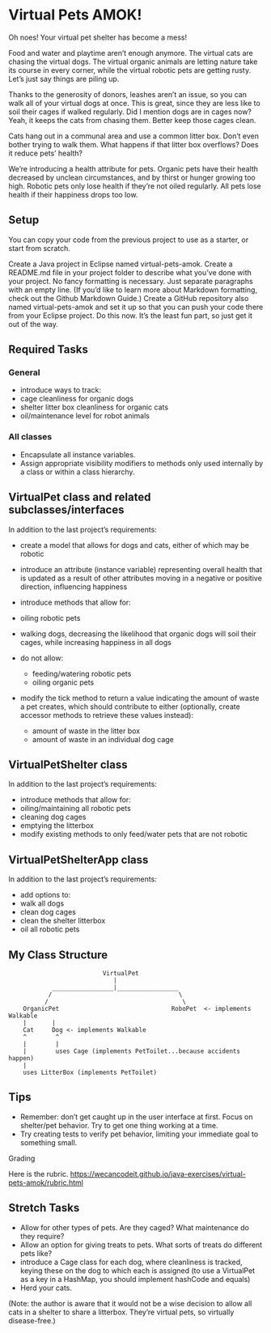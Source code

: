 # Virtual Pets AMOK!

Oh noes! Your virtual pet shelter has become a mess!

Food and water and playtime aren’t enough anymore. The virtual cats are chasing the virtual dogs. The virtual organic animals are letting nature take its course in every corner, while the virtual robotic pets are getting rusty. Let’s just say things are piling up.

Thanks to the generosity of donors, leashes aren’t an issue, so you can walk all of your virtual dogs at once. This is great, since they are less like to soil their cages if walked regularly. Did I mention dogs are in cages now? Yeah, it keeps the cats from chasing them. Better keep those cages clean.

Cats hang out in a communal area and use a common litter box. Don’t even bother trying to walk them. What happens if that litter box overflows? Does it reduce pets’ health?

We’re introducing a health attribute for pets. Organic pets have their health decreased by unclean circumstances, and by thirst or hunger growing too high. Robotic pets only lose health if they’re not oiled regularly. All pets lose health if their happiness drops too low.

## Setup

You can copy your code from the previous project to use as a starter, or start from scratch.

Create a Java project in Eclipse named virtual-pets-amok.
Create a README.md file in your project folder to describe what you’ve done with your project. No fancy formatting is necessary. Just separate paragraphs with an empty line. (If you’d like to learn more about Markdown formatting, check out the Github Markdown Guide.)
Create a GitHub repository also named virtual-pets-amok and set it up so that you can push your code there from your Eclipse project. Do this now. It’s the least fun part, so just get it out of the way.

## Required Tasks

### General

- introduce ways to track:
- cage cleanliness for organic dogs
- shelter litter box cleanliness for organic cats
- oil/maintenance level for robot animals

### All classes

- Encapsulate all instance variables.
- Assign appropriate visibility modifiers to methods only used internally by a class or within a class hierarchy.

## VirtualPet class and related subclasses/interfaces

In addition to the last project’s requirements:

- create a model that allows for dogs and cats, either of which may be robotic
- introduce an attribute (instance variable) representing overall health that is updated as a result of other attributes moving in a negative or positive direction, influencing happiness
- introduce methods that allow for:
- oiling robotic pets
- walking dogs, decreasing the likelihood that organic dogs will soil their cages, while increasing happiness in all dogs

- do not allow:
  - feeding/watering robotic pets
  - oiling organic pets
- modify the tick method to return a value indicating the amount of waste a pet creates, which should contribute to either (optionally, create accessor methods to retrieve these values instead):
  - amount of waste in the litter box
  - amount of waste in an individual dog cage

## VirtualPetShelter class

In addition to the last project’s requirements:

- introduce methods that allow for:
- oiling/maintaining all robotic pets
- cleaning dog cages
- emptying the litterbox
- modify existing methods to only feed/water pets that are not robotic

## VirtualPetShelterApp class

In addition to the last project’s requirements:

- add options to:
- walk all dogs
- clean dog cages
- clean the shelter litterbox
- oil all robotic pets

## My Class Structure

                              VirtualPet
                                 |
                _________________|_________________
               /                                   \
              /                                     \
        OrganicPet                               RoboPet  <- implements Walkable
        |       |   
        Cat     Dog <- implements Walkable
        ^        ^        
        |        |
        |        uses Cage (implements PetToilet...because accidents happen)
        |
        uses LitterBox (implements PetToilet)



## Tips

- Remember: don’t get caught up in the user interface at first. Focus on shelter/pet behavior. Try to get one thing working at a time.
- Try creating tests to verify pet behavior, limiting your immediate goal to something small.

Grading

Here is the rubric. https://wecancodeit.github.io/java-exercises/virtual-pets-amok/rubric.html

## Stretch Tasks

- Allow for other types of pets. Are they caged? What maintenance do they require?
- Allow an option for giving treats to pets. What sorts of treats do different pets like?
- introduce a Cage class for each dog, where cleanliness is tracked, keying these on the dog to which each is assigned (to use a VirtualPet as a key in a HashMap, you should implement hashCode and equals)
- Herd your cats.

(Note: the author is aware that it would not be a wise decision to allow all cats in a shelter to share a litterbox. They’re virtual pets, so virtually disease-free.)
